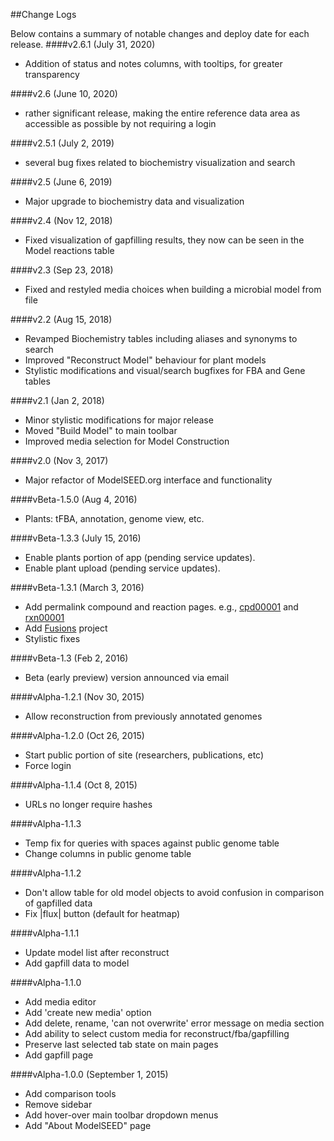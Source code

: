 ##Change Logs

Below contains a summary of notable changes and deploy date for each release.
####v2.6.1 (July 31, 2020)
- Addition of status and notes columns, with tooltips, for greater transparency

####v2.6 (June 10, 2020)
- rather significant release, making the entire reference data area as accessible as possible by not requiring a login

####v2.5.1 (July 2, 2019)
- several bug fixes related to biochemistry visualization and search

####v2.5 (June 6, 2019)
- Major upgrade to biochemistry data and visualization

####v2.4 (Nov 12, 2018)
- Fixed visualization of gapfilling results, they now can be seen in the Model reactions table

####v2.3 (Sep 23, 2018)
- Fixed and restyled media choices when building a microbial model from file

####v2.2 (Aug 15, 2018)
- Revamped Biochemistry tables including aliases and synonyms to search
- Improved "Reconstruct Model" behaviour for plant models
- Stylistic modifications and visual/search bugfixes for FBA and Gene tables

####v2.1 (Jan 2, 2018)
- Minor stylistic modifications for major release
- Moved "Build Model" to main toolbar
- Improved media selection for Model Construction

####v2.0 (Nov 3, 2017)
- Major refactor of ModelSEED.org interface and functionality

####vBeta-1.5.0 (Aug 4, 2016)
- Plants: tFBA, annotation, genome view, etc.

####vBeta-1.3.3 (July 15, 2016)
- Enable plants portion of app (pending service updates).
- Enable plant upload (pending service updates).


####vBeta-1.3.1 (March 3, 2016)
- Add permalink compound and reaction pages.
e.g.,
<a href="http://modelseed.org/biochem/compounds/cpd00001">cpd00001</a> and
<a href="http://modelseed.org/biochem/reactions/rxn00001">rxn00001</a>
- Add <a href="http://modelseed.org/projects/fusions">Fusions</a> project
- Stylistic fixes

####vBeta-1.3 (Feb 2, 2016)
- Beta (early preview) version announced via email


####vAlpha-1.2.1 (Nov 30, 2015)
- Allow reconstruction from previously annotated genomes


####vAlpha-1.2.0 (Oct 26, 2015)
- Start public portion of site (researchers, publications, etc)
- Force login


####vAlpha-1.1.4 (Oct 8, 2015)
- URLs no longer require hashes


####vAlpha-1.1.3
- Temp fix for queries with spaces against public genome table
- Change columns in public genome table


####vAlpha-1.1.2
- Don't allow table for old model objects to avoid confusion in comparison of gapfilled data
- Fix |flux| button (default for heatmap)


####vAlpha-1.1.1
- Update model list after reconstruct
- Add gapfill data to model


####vAlpha-1.1.0
- Add media editor
- Add 'create new media' option
- Add delete, rename, 'can not overwrite' error message on media section
- Add ability to select custom media for reconstruct/fba/gapfilling
- Preserve last selected tab state on main pages
- Add gapfill page


####vAlpha-1.0.0 (September 1, 2015)
- Add comparison tools
- Remove sidebar
- Add hover-over main toolbar dropdown menus
- Add "About ModelSEED" page
